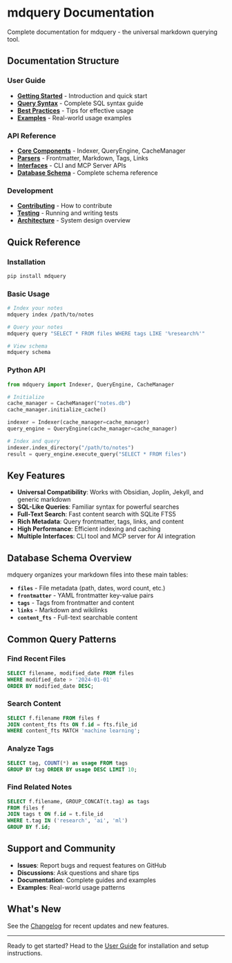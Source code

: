 # mdquery Documentation

Complete documentation for mdquery - the universal markdown querying tool.

## Documentation Structure

### User Guide
- **[Getting Started](user-guide/README.md)** - Introduction and quick start
- **[Query Syntax](user-guide/query-syntax.md)** - Complete SQL syntax guide
- **[Best Practices](user-guide/best-practices.md)** - Tips for effective usage
- **[Examples](user-guide/examples/)** - Real-world usage examples

### API Reference
- **[Core Components](api/core/)** - Indexer, QueryEngine, CacheManager
- **[Parsers](api/parsers/)** - Frontmatter, Markdown, Tags, Links
- **[Interfaces](api/interfaces/)** - CLI and MCP Server APIs
- **[Database Schema](api/schema.md)** - Complete schema reference

### Development
- **[Contributing](development/contributing.md)** - How to contribute
- **[Testing](development/testing.md)** - Running and writing tests
- **[Architecture](development/architecture.md)** - System design overview

## Quick Reference

### Installation
```bash
pip install mdquery
```

### Basic Usage
```bash
# Index your notes
mdquery index /path/to/notes

# Query your notes
mdquery query "SELECT * FROM files WHERE tags LIKE '%research%'"

# View schema
mdquery schema
```

### Python API
```python
from mdquery import Indexer, QueryEngine, CacheManager

# Initialize
cache_manager = CacheManager("notes.db")
cache_manager.initialize_cache()

indexer = Indexer(cache_manager=cache_manager)
query_engine = QueryEngine(cache_manager=cache_manager)

# Index and query
indexer.index_directory("/path/to/notes")
result = query_engine.execute_query("SELECT * FROM files")
```

## Key Features

- **Universal Compatibility**: Works with Obsidian, Joplin, Jekyll, and generic markdown
- **SQL-Like Queries**: Familiar syntax for powerful searches
- **Full-Text Search**: Fast content search with SQLite FTS5
- **Rich Metadata**: Query frontmatter, tags, links, and content
- **High Performance**: Efficient indexing and caching
- **Multiple Interfaces**: CLI tool and MCP server for AI integration

## Database Schema Overview

mdquery organizes your markdown files into these main tables:

- **`files`** - File metadata (path, dates, word count, etc.)
- **`frontmatter`** - YAML frontmatter key-value pairs
- **`tags`** - Tags from frontmatter and content
- **`links`** - Markdown and wikilinks
- **`content_fts`** - Full-text searchable content

## Common Query Patterns

### Find Recent Files
```sql
SELECT filename, modified_date FROM files
WHERE modified_date > '2024-01-01'
ORDER BY modified_date DESC;
```

### Search Content
```sql
SELECT f.filename FROM files f
JOIN content_fts fts ON f.id = fts.file_id
WHERE content_fts MATCH 'machine learning';
```

### Analyze Tags
```sql
SELECT tag, COUNT(*) as usage FROM tags
GROUP BY tag ORDER BY usage DESC LIMIT 10;
```

### Find Related Notes
```sql
SELECT f.filename, GROUP_CONCAT(t.tag) as tags
FROM files f
JOIN tags t ON f.id = t.file_id
WHERE t.tag IN ('research', 'ai', 'ml')
GROUP BY f.id;
```

## Support and Community

- **Issues**: Report bugs and request features on GitHub
- **Discussions**: Ask questions and share tips
- **Documentation**: Complete guides and examples
- **Examples**: Real-world usage patterns

## What's New

See the [Changelog](CHANGELOG.md) for recent updates and new features.

---

Ready to get started? Head to the [User Guide](user-guide/README.md) for installation and setup instructions.